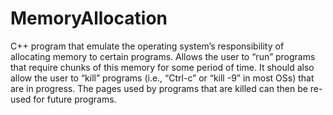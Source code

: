 # MemoryAllocation
C++ program that emulate the operating system’s responsibility of allocating memory to certain programs. Allows the user to “run” programs that require chunks of this memory for some period of time. It should also allow the user to “kill” programs (i.e., “Ctrl-c” or “kill -9” in most OSs) that are in progress. The pages used by programs that are killed can then be re-used for future programs.
